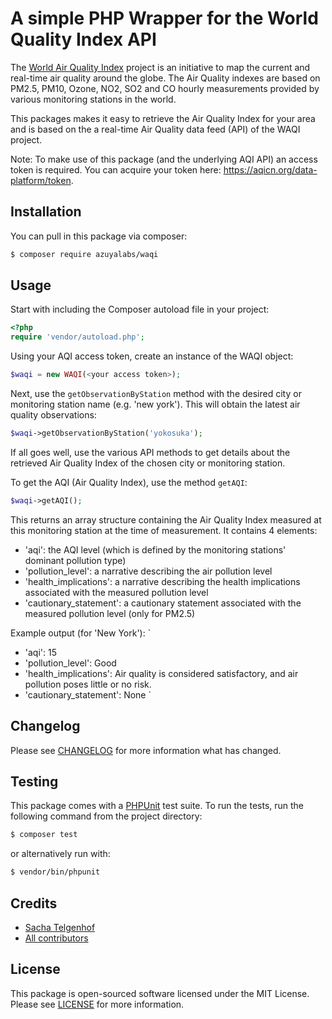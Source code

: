 # A simple PHP Wrapper for the World Quality Index API

The [World Air Quality Index](http://waqi.info) project is an initiative to map the current and real-time air quality 
around the globe. The Air Quality indexes are based on PM2.5, PM10, Ozone, NO2, SO2 and CO hourly measurements 
provided by various monitoring stations in the world. 

This packages makes it easy to retrieve the Air Quality Index for your area and is based on the a real-time Air Quality 
data feed (API) of the WAQI project.

Note: To make use of this package (and the underlying AQI API) an access token is required. You can acquire your 
token here: https://aqicn.org/data-platform/token.

## Installation

You can pull in this package via composer:

``` bash
$ composer require azuyalabs/waqi
```

## Usage
Start with including the Composer autoload file in your project:
```php
<?php
require 'vendor/autoload.php';
```
Using your AQI access token, create an instance of the WAQI object:
 
```php
$waqi = new WAQI(<your access token>);
``` 

Next, use the `getObservationByStation` method with the desired city or monitoring station name (e.g. 
'new york'). This will obtain the latest air quality observations:

```php
$waqi->getObservationByStation('yokosuka');
``` 
 
If all goes well, use the various API methods to get details about the retrieved Air Quality Index of the chosen
city or monitoring station.

To get the AQI (Air Quality Index), use the method `getAQI`:

```php
$waqi->getAQI();
``` 
 
This returns an array structure containing the Air Quality Index measured at this monitoring station at the time of
 measurement. It contains 4 elements:
 - 'aqi': the AQI level (which is defined by the monitoring stations' dominant pollution type)
 - 'pollution_level': a narrative describing the air pollution level
 - 'health_implications': a narrative describing the health implications associated with the measured pollution level
 - 'cautionary_statement': a cautionary statement associated with the measured pollution level (only for PM2.5)
 
Example output (for 'New York'):
`
 - 'aqi': 15
 - 'pollution_level': Good
 - 'health_implications': Air quality is considered satisfactory, and air pollution poses little or no risk.
 - 'cautionary_statement': None
`
                                       

## Changelog

Please see [CHANGELOG](CHANGELOG.md) for more information what has changed.

## Testing
This package comes with a [PHPUnit](https://phpunit.de) test suite. To run the tests, run the following command
from the project directory:

``` bash
$ composer test
```

or alternatively run with:

``` bash
$ vendor/bin/phpunit
```

## Credits

- [Sacha Telgenhof](https://github.com/stelgenhof)
- [All contributors](../../contributors)

## License

This package is open-sourced software licensed under the MIT License. Please see [LICENSE](LICENSE) for more information.

